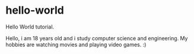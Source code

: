 # hello-world
Hello World tutorial.

Hello, i am 18 years old and i study computer science and engineering.
My hobbies are watching movies and playing video games. :)
